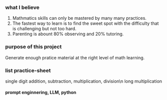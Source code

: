 ### what I believe
1. Mathmatics skills can only be mastered by many many practices.
2. The fastest way to learn is to find the sweet spot with the difficulty that is challenging but not too hard.
3. Parenting is abount 80% observing and 20% tutoring.

### purpose of this project
Generate enough pratice material at the right level of math learning.

### list practice-sheet
single digit addition, subtraction, multiplication, division\n
long multiplication

#### prompt enginnering, LLM, python
